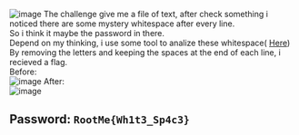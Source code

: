 ![image](https://github.com/user-attachments/assets/8e807ec4-f160-42b7-ad0a-dbbc834aa921)
The challenge give me a file of text, after check something i noticed there are some mystery whitespace after every line.  
So i think it maybe the password in there.  
Depend on my thinking, i use some tool to analize these whitespace( [Here](https://tio.run/##nZVBb9QwEIXPm1/h9sJlWwkJJEQPVVtUFakC1Fb07GwmsVnHrmyHkF@/vLGzSUO3IJHdSzTjmec3n51e6UjhSW5ot3tQJK6U9A0JV4uIt1vdqCguvW5kRQLPCj/8i1vnK3Fhak@VeCBrh@CsKN5@eP9OrAqRntUKycWNNLWQwpBsOloLtXhdcd4yRTjbS1@tsfTCGKFt0vFTGkMDq/pEMqrcQBR3Dqo4HvQvoTpbQc5pLnp87Xwu9GIfR6g9brN2PsWbzoajY8GVpK4@jhtA3mcb3SEFq9f7Y9Xfmh/vi7NBxaMMnOMJBrTSikqHVg5UnWebv7iIsOsalds4U2nyYmupR5t717JfBFcrURr0R6FJPUssMFLt3wRhuZBDiy0JT09mGL3/I@5J8iB7NfAA9sGyS8HKCWkrSKTZIGj8P4tmF5B0Ja1FWxaQvMr0tetswhw1VM9BnmKOAJLaOzuFptpI@e5YFChl6VGNHp1lcffR@ZZjUfQaWAUFGzgxKDKGO1zCcTNw1UF43gpH@xTcu8xjnDz4IfswOTDqn4Kt69AE0RsUQPHD3kziUbnIOq@NhCLoxLLIQwGmpSdMRnpimVNCyFJj5y1eYYxE8lyRocFKbZs99pb8SODebT4ZnAAapW8BQq@0ofE88qreeQMT3BK3BFzxDRQ2uTOnljJG8sNJaN2WRiDShKPyE9VGW8qyS4@0Mx6sC0Futsntuy4EDTET1cUdkUEPzLzN9rEZJyH63ASbuFep8Tj2ME79NDNtn42zRJd1AhwnYP384spH79DVMoP3AtipwJLqBbcLqEtSOoEJal@FdXYYRPyD2SzxMY1MOR8ysZivE/XI9EMiBA6le6PmOURcLQnrZ3cHa2xpMakF3XkflzymaRILwtcTM6wVaC6P73wB8PdkDB10@5FntpF2ZL8xzg@ixmV6Pg@MD8vXjKcGnZt8v6dBt3ztZrWHEWYubpx1Xf4YvFjL36g5vLjO1@CkNAtKjord7jc))  
By removing the letters and keeping the spaces at the end of each line, i recieved a flag.  
Before:  
    ![image](https://github.com/user-attachments/assets/bac77b45-e38c-4a5d-8301-c6232fc73648)
After:  
    ![image](https://github.com/user-attachments/assets/79f0fa95-a850-4ceb-af41-33ea5928bacb)  
## Password: ```RootMe{Wh1t3_Sp4c3}```
